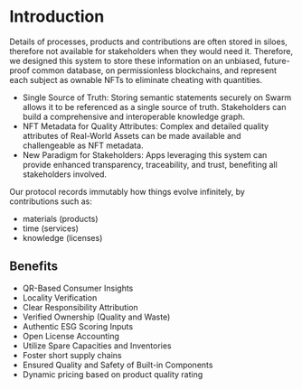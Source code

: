 # Introduction

Details of processes, products and contributions are often stored in siloes, therefore not available for stakeholders when they would need it. Therefore, we designed this system to store these information on an unbiased, future-proof common database, on permissionless blockchains, and represent each subject as ownable NFTs to eliminate cheating with quantities.
* Single Source of Truth: Storing semantic statements securely on Swarm allows it to be referenced as a single source of truth. Stakeholders can build a comprehensive and interoperable knowledge graph.
* NFT Metadata for Quality Attributes: Complex and detailed quality attributes of Real-World Assets can be made available and challengeable as NFT metadata.
* New Paradigm for Stakeholders: Apps leveraging this system can provide enhanced transparency, traceability, and trust, benefiting all stakeholders involved.



Our protocol records immutably how things evolve infinitely, by contributions such as:

* materials (products)
* time (services)
* knowledge (licenses)



## Benefits

* QR-Based Consumer Insights
* Locality Verification
* Clear Responsibility Attribution
* Verified Ownership (Quality and Waste)
* Authentic ESG Scoring Inputs
* Open License Accounting
* Utilize Spare Capacities and Inventories
* Foster short supply chains
* Ensured Quality and Safety of Built-in Components
* Dynamic pricing based on product quality rating
